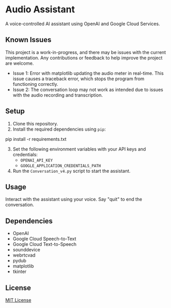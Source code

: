 # Audio Assistant

A voice-controlled AI assistant using OpenAI and Google Cloud Services.

## Known Issues

This project is a work-in-progress, and there may be issues with the current implementation. Any contributions or feedback to help improve the project are welcome.

- Issue 1: Error with matplotlib updating the audio meter in real-time. This issue causes a traceback error, which stops the program from functioning correctly.
- Issue 2: The conversation loop may not work as intended due to issues with the audio recording and transcription.

## Setup

1. Clone this repository.
2. Install the required dependencies using `pip`:

pip install -r requirements.txt

3. Set the following environment variables with your API keys and credentials:
   - `OPENAI_API_KEY`
   - `GOOGLE_APPLICATION_CREDENTIALS_PATH`
4. Run the `Conversation_v4.py` script to start the assistant.

## Usage

Interact with the assistant using your voice. Say "quit" to end the conversation.

## Dependencies

- OpenAI
- Google Cloud Speech-to-Text
- Google Cloud Text-to-Speech
- sounddevice
- webrtcvad
- pydub
- matplotlib
- tkinter

## License

[MIT License](LICENSE)


